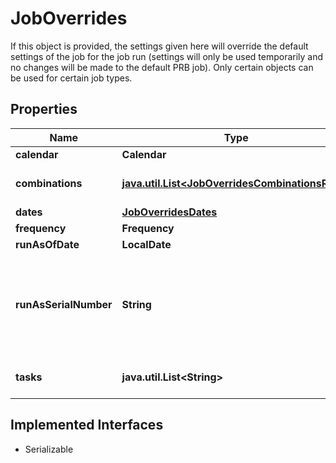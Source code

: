

# JobOverrides

If this object is provided, the settings given here will override the default settings of the job for the job run (settings will only be used temporarily and no changes will be made to the default PRB job). Only certain objects can be used for certain job types.

## Properties

Name | Type | Description | Notes
------------ | ------------- | ------------- | -------------
**calendar** | **Calendar** |  |  [optional]
**combinations** | [**java.util.List&lt;JobOverridesCombinationsRoot&gt;**](JobOverridesCombinationsRoot.md) | An array of date account combinations |  [optional]
**dates** | [**JobOverridesDates**](JobOverridesDates.md) |  |  [optional]
**frequency** | **Frequency** |  |  [optional]
**runAsOfDate** | **LocalDate** | PUB |  [optional]
**runAsSerialNumber** | **String** | The FactSet serial number which has the credentials wanted to run the job |  [optional]
**tasks** | **java.util.List&lt;String&gt;** | Used only for jobs where type is PA |  [optional]


## Implemented Interfaces

* Serializable


